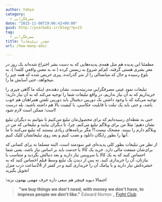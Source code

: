 ```yaml
---
author: Yahya
category:
  - مصرفگرایی
date: "2015-11-08T19:06:42+00:00"
guid: http://ysarbabi.ir/blog/?p=23
tag:
  - مصرفگرایی
title: چقدر تبلیغات؟
url: /how-many-ads/

---
```

مطمئنا این پدیده هم مثل همه‌ی پدیده‌هایی که به دست بشر اختراع شده‌اند یک روز در مغر بشری هستی گرفته، کم‌کم شروع به زیستن کرده ( نه به معنیِ واقعیِ کلمه!‌ )، به بلوغ رسیده و حال که میانسالی را از سَر گذرانده، پیری حریص شده که همه چیز را میخواهد، حتی آسایش ما را.

تبلیغات نمودِ عینی مصرفگراییِ مدرنیته‌ست، نشان دهنده‌ی اینکه ما گاهی چیزی را خریداریم که به آن نیاز نداریم، در واقع تبلیغات شما را توجیه می‌کند که به آن نیاز دارید؛ توجیه می‌کند که با وجود داشتن یک دوربین دیجیتال باید دوربین تلفتنِ همراهتان هم خوب باشد، و حتی باید یک تبلت با قابلیت عکاسی، با کیفیت بالا هم داشته باشید،‌ بله درست است؛ ممکن است لازم شود!

حتی به نقطه‌ای رسیده‌ایم که برای محصول‌مان تبلیغ می‌کنیم تا بتوانیم به دیگران تبلیغ نشان دهیم؛ مثلا من برای وبلاگم تبلیغ می‌کنم، چرا، تا دیگران بیایند و تبلیغاتی که من در وبلاگم دارم را ببینند. مضحک نیست؟! مگر برنامه‌های زیادی نیستند که تبلیغ می‌کنند تا ما آنها را بطور رایگان دانلود و نصب کنیم و بعد روی تبلیغاتشان کلیک کنیم.

از نظر من تبلیغات بطور کلی پدیده‌ای غیرِ سودمند است، البته مسلما نه برای کسانی که برای‌شان منفعت مالی دارد. خرید یک کالا یا خدمت باید بر اساس نیاز باشد، یعنی شما احساس کنید که به یک کالا یا سرویس نیاز دارید و بعد دنبالش بگردید و متناسب با نیازتان، آن را خریداری کنید. نه پس از دیدن یک تبلیغ وسط فیلم احساس کنید که به حشره‌کش نیاز دارید و با پیامک آن را خریداری کنید و در کمتر از 24ساعت درب منزل تحویل بگیرید!

احتمالا دیوید فینچر هم سعی داره حرف مهمی بهمون بزنه؛

> ‌ **"we buy things we don't need, with money we don't have, to impress people we don't like."** Edward Norton \_ [Fight Club](http://www.imdb.com/title/tt0137523/)

